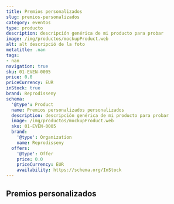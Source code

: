 ```yaml
---
title: Premios personalizados
slug: premios-personalizados
category: eventos
type: producto
description: descripción genérica de mi producto para probar
image: /img/productos/mockupProduct.web
alt: alt descripció de la foto
metatitle: .nan
tags:
- nan
navigation: true
sku: 01-EVEN-0005
price: 0.0
priceCurrency: EUR
inStock: true
brand: Reprodisseny
schema:
  '@type': Product
  name: Premios personalizados personalizados
  description: descripción genérica de mi producto para probar
  image: /img/productos/mockupProduct.web
  sku: 01-EVEN-0005
  brand:
    '@type': Organization
    name: Reprodisseny
  offers:
    '@type': Offer
    price: 0.0
    priceCurrency: EUR
    availability: https://schema.org/InStock
---
```


## Premios personalizados

